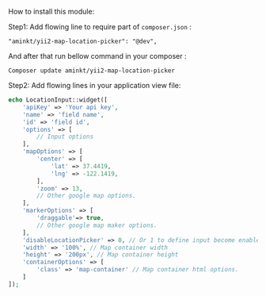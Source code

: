 How to install this module:

Step1: Add flowing line to require part of `composer.json` :
```
"aminkt/yii2-map-location-picker": "@dev",
```

And after that run bellow command in your composer :
```
Composer update aminkt/yii2-map-location-picker
```

Step2: Add flowing lines in your application view file:

```php
echo LocationInput::widget([
    'apiKey' => 'Your api key',
    'name' => 'field name',
    'id' => 'field id',
    'options' => [
        // Input options
    ],
    'mapOptions' => [
        'center' => [
            'lat' => 37.4419,
            'lng' => -122.1419,
        ],
        'zoom' => 13,
        // Other google map options.
    ],
    'markerOptions' => [
        'draggable'=> true,
        // Other google map maker options.
    ],
    'disableLocationPicker' => 0, // Or 1 to define input become enabled or not to use just map view.
    'width' => '100%', // Map container width
    'height' => '200px', // Map container height
    'containerOptions' => [
        'class' => 'map-container' // Map container html options.
    ]
]);
```